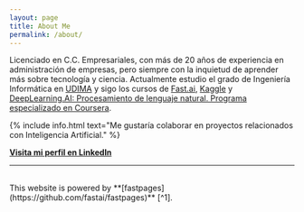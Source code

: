 ```yaml
---
layout: page
title: About Me
permalink: /about/
---
```



Licenciado en C.C. Empresariales, con más de 20 años de experiencia en administración de empresas, pero siempre con la inquietud de aprender más sobre tecnología y ciencia.
Actualmente estudio el grado de Ingeniería Informática en [UDIMA](https://www.udima.es/) y sigo los cursos de [Fast.ai](https://course.fast.ai/), [Kaggle](https://www.kaggle.com/learn) y [DeepLearning.AI: Procesamiento de lenguaje natural. Programa especializado en Coursera](https://www.coursera.org/specializations/natural-language-processing).




{% include info.html text="Me gustaría colaborar en proyectos relacionados con Inteligencia Artificial." %}

**[Visita mi perfil en LinkedIn](https://www.linkedin.com/in/juan-del-r%C3%ADo-b9098925/)**

<hr>
<br>
This website is powered by **[fastpages](https://github.com/fastai/fastpages)** [^1].

[^1]:a blogging platform that natively supports Jupyter notebooks in addition to other formats.
